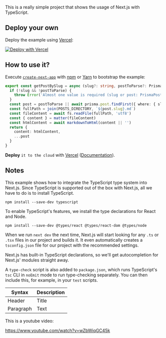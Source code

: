 This is a really simple project that shows the usage of Next.js with TypeScript.

## Deploy your own

Deploy the example using [Vercel](https://vercel.com?utm_source=github&utm_medium=readme&utm_campaign=next-example):

[![Deploy with Vercel](https://vercel.com/button)](https://vercel.com/new/git/external?repository-url=https://github.com/vercel/next.js/tree/canary/examples/with-typescript&project-name=with-typescript&repository-name=with-typescript)

## How to use it?

Execute [`create-next-app`](https://github.com/vercel/next.js/tree/canary/packages/create-next-app) with [npm](https://docs.npmjs.com/cli/init) or [Yarn](https://yarnpkg.com/lang/en/docs/cli/create/) to bootstrap the example:

```typescript
export const getPostBySlug = async (slug?: string, postToParse?: PrismaPost): Promise<Post> => {
  if (!slug && !postToParse) {
    throw Error('Almost one value is required (slug or post: PrismaPost)')
  }
  const post = postToParse || await prisma.post.findFirst({ where: { slug } })
  const fullPath = join(POSTS_DIRECTORY, `${post.slug}.md`)
  const fileContent = await fs.readFile(fullPath, 'utf8')
  const { content } = matter(fileContent)
  const htmlContent = await markdownToHtml(content || '')
  return {
    content: htmlContent,
    ...post
  }
}
```

**Deploy** `it to the cloud` with [Vercel](https://vercel.com/new?utm_source=github&utm_medium=readme&utm_campaign=next-example) ([Documentation](https://nextjs.org/docs/deployment)).

## Notes

This example shows how to integrate the TypeScript type system into Next.js. Since TypeScript is supported out of the box with Next.js, all we have to do is to install TypeScript.

```
npm install --save-dev typescript
```

To enable TypeScript's features, we install the type declarations for React and Node.

```
npm install --save-dev @types/react @types/react-dom @types/node
```

When we run `next dev` the next time, Next.js will start looking for any `.ts` or `.tsx` files in our project and builds it. It even automatically creates a `tsconfig.json` file for our project with the recommended settings.

Next.js has built-in TypeScript declarations, so we'll get autocompletion for Next.js' modules straight away.

A `type-check` script is also added to `package.json`, which runs TypeScript's `tsc` CLI in `noEmit` mode to run type-checking separately. You can then include this, for example, in your `test` scripts.

| Syntax      | Description |
| ----------- | ----------- |
| Header      | Title       |
| Paragraph   | Text        |

This is a youtube video:

https://www.youtube.com/watch?v=wZbWiqGC45k
